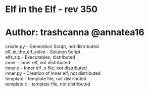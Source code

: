 # Elf in the Elf - rev 350
# Author: trashcanna @annatea16

create.py - Generation Script, not distributed\
elf_in_the_elf_solve - Solution Script\
elfs.zip - Executables, distributed\
inner - Inner elf, not distributed\
inner.o - Inner elf .o file, not distributed\
inner.py - Creation of inner elf, not distributed\
template - template file, not distributed\
template.c - template file, not distributed
